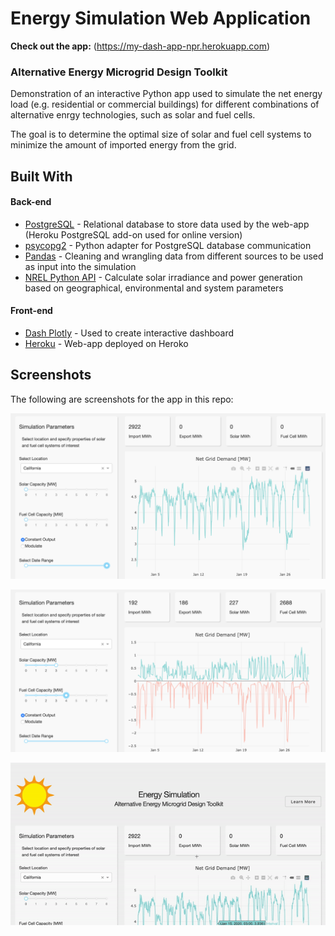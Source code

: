# Energy Simulation Web Application

**Check out the app:** (https://my-dash-app-npr.herokuapp.com)

### Alternative Energy Microgrid Design Toolkit

Demonstration of an interactive Python app used to simulate the net energy load (e.g. residential or commercial buildings) for different combinations of alternative enrgy technologies, such as solar and fuel cells. 

The goal is to determine the optimal size of solar and fuel cell systems to minimize the amount of imported energy from the grid. 

## Built With

#### Back-end

- [PostgreSQL](https://www.postgresql.org) - Relational database to store data used by the web-app (Heroku PostgreSQL add-on used for online version) 
- [psycopg2](https://pypi.org/project/psycopg2/) - Python adapter for PostgreSQL database communication
- [Pandas](https://pandas.pydata.org) - Cleaning and wrangling data from different sources to be used as input into the simulation
- [NREL Python API](https://sam.nrel.gov/software-development-kit-sdk/pysam.html) - Calculate solar irradiance and power generation based on geographical, environmental and system parameters

#### Front-end

- [Dash Plotly](https://dash.plot.ly/) - Used to create interactive dashboard
- [Heroku](https://www.heroku.com) - Web-app deployed on Heroko  

## Screenshots

The following are screenshots for the app in this repo:

![screenshot](screenshots/screenshot_1.png)

![screenshot](screenshots/screenshot_2.png)

![recording](screenshots/animation.gif)
